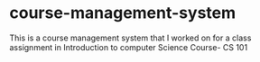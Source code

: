 # course-management-system
This is a course management system that I worked on for a class assignment in Introduction to computer Science Course- CS 101
